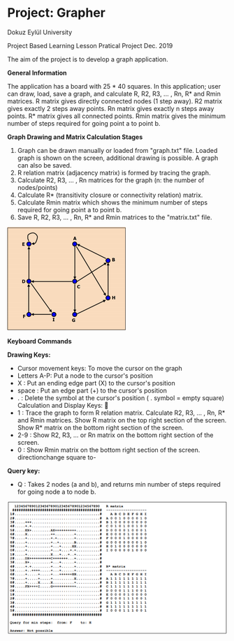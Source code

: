 # Project: Grapher
Dokuz Eylül University

Project Based Learning Lesson Pratical Project Dec. 2019 

The aim of the project is to develop a graph application.

**General Information**

The application has a board with 25 * 40 squares. In this application; user can draw, load, save a graph, and
calculate R, R2, R3, ... , Rn, R* and Rmin matrices. R matrix gives directly connected nodes (1 step away). R2 matrix gives 
exactly 2 steps away points. Rn matrix gives exactly n steps away points. R* matrix gives all
connected points. Rmin matrix gives the minimum number of steps required for going point a to point b.

**Graph Drawing and Matrix Calculation Stages**

1. Graph can be drawn manually or loaded from "graph.txt" file.
   Loaded graph is shown on the screen, additional drawing is possible. A graph can also be saved.
2. R relation matrix (adjacency matrix) is formed by tracing the graph.
3. Calculate R2, R3, ... , Rn matrices for the graph (n: the number of nodes/points)
4. Calculate R* (transitivity closure or connectivity relation) matrix.
5. Calculate Rmin matrix which shows the minimum number of steps required for going point a to point b.
6. Save R, R2, R3, ... , Rn, R* and Rmin matrices to the "matrix.txt" file. 

![GitHub Logo](bin/Debug/netcoreapp3.0/orGr.png)

**Keyboard Commands**

 **Drawing Keys:**
 * Cursor movement keys: To move the cursor on the graph
 * Letters A-P: Put a node to the cursor's position
 * X : Put an ending edge part (X) to the cursor's position
 * space : Put an edge part (+) to the cursor's position 
 * . : Delete the symbol at the cursor's position ( . symbol = empty square) 
  Calculation and Display Keys:  
 * 1 : Trace the graph to form R relation matrix. Calculate R2, R3, ... , Rn, R* and Rmin matrices.
 Show R matrix on the top right section of the screen.
 Show R* matrix on the bottom right section of the screen. 
 * 2-9 : Show R2, R3, ... or Rn matrix on the bottom right section of the screen. 
 * 0 : Show Rmin matrix on the bottom right section of the screen.
 directionchange square to-

**Query key:** 
 * Q : Takes 2 nodes (a and b), and returns min number of steps required for going node a to node b. 
 
![GitHub Logo](bin/Debug/netcoreapp3.0/vr.png)
 
